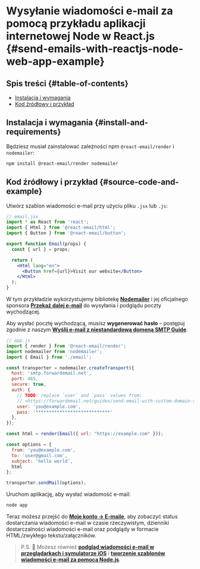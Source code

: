 # Wysyłanie wiadomości e-mail za pomocą przykładu aplikacji internetowej Node w React.js {#send-emails-with-reactjs-node-web-app-example}

## Spis treści {#table-of-contents}

* [Instalacja i wymagania](#install-and-requirements)
* [Kod źródłowy i przykład](#source-code-and-example)

## Instalacja i wymagania {#install-and-requirements}

Będziesz musiał zainstalować zależności npm `@react-email/render` i `nodemailer`:

```sh
npm install @react-email/render nodemailer
```

## Kod źródłowy i przykład {#source-code-and-example}

Utwórz szablon wiadomości e-mail przy użyciu pliku `.jsx` lub `.js`:

```jsx
// email.jsx
import * as React from 'react';
import { Html } from '@react-email/html';
import { Button } from '@react-email/button';

export function Email(props) {
  const { url } = props;

  return (
    <Html lang="en">
      <Button href={url}>Visit our website</Button>
    </Html>
  );
}
```

W tym przykładzie wykorzystujemy bibliotekę **[Nodemailer](https://github.com/nodemailer/nodemailer)** i jej oficjalnego sponsora **[Przekaż dalej e-mail](https://forwardemail.net)** do wysyłania i podglądu poczty wychodzącej.

Aby wysłać pocztę wychodzącą, musisz <strong class="text-success"><i class="fa fa-key"></i>wygenerować hasło</strong> – postępuj zgodnie z naszym **[Wyślij e-mail z niestandardową domeną SMTP Guide](/guides/send-email-with-custom-domain-smtp)**.

<!-- https://github.com/nodemailer/nodemailer-web/pull/22 -->

```js
// app.js
import { render } from '@react-email/render';
import nodemailer from 'nodemailer';
import { Email } from './email';

const transporter = nodemailer.createTransport({
  host: 'smtp.forwardemail.net',
  port: 465,
  secure: true,
  auth: {
    // TODO: replace `user` and `pass` values from:
    // <https://forwardemail.net/guides/send-email-with-custom-domain-smtp>
    user: 'you@example.com',
    pass: '****************************'
  },
});

const html = render(Email({ url: "https://example.com" }));

const options = {
  from: 'you@example.com',
  to: 'user@gmail.com',
  subject: 'hello world',
  html
};

transporter.sendMail(options);
```

Uruchom aplikację, aby wysłać wiadomość e-mail:

```sh
node app
```

Teraz możesz przejść do **[Moje konto → E-maile](/my-account/emails)**, aby zobaczyć status dostarczania wiadomości e-mail w czasie rzeczywistym, dzienniki dostarczalności wiadomości e-mail oraz podglądy w formacie HTML/zwykłego tekstu/załączników.

> P.S. :tada: Możesz również **[podgląd wiadomości e-mail w przeglądarkach i symulatorze iOS](/docs/test-preview-email-rendering-browsers-ios-simulator)** i **[tworzenie szablonów wiadomości e-mail za pomocą Node.js](/docs/send-emails-with-node-js-javascript)**.
